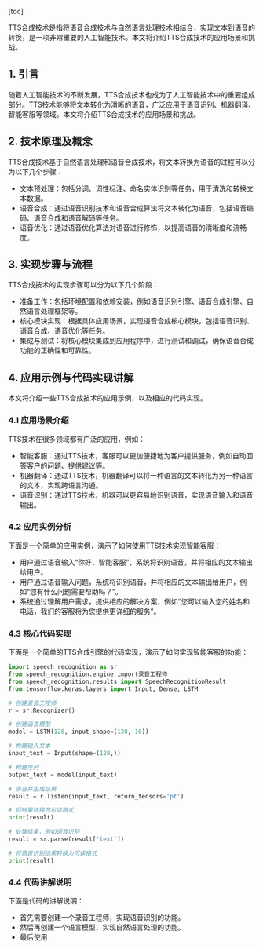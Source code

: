 
[toc]                    
                
                
TTS合成技术是指将语音合成技术与自然语言处理技术相结合，实现文本到语音的转换，是一项非常重要的人工智能技术。本文将介绍TTS合成技术的应用场景和挑战。

## 1. 引言

随着人工智能技术的不断发展，TTS合成技术也成为了人工智能技术中的重要组成部分。TTS技术能够将文本转化为清晰的语音，广泛应用于语音识别、机器翻译、智能客服等领域。本文将介绍TTS合成技术的应用场景和挑战。

## 2. 技术原理及概念

TTS合成技术基于自然语言处理和语音合成技术，将文本转换为语音的过程可以分为以下几个步骤：

- 文本预处理：包括分词、词性标注、命名实体识别等任务，用于清洗和转换文本数据。
- 语音合成：通过语音识别技术和语音合成算法将文本转化为语音，包括语音编码、语音合成和语音解码等任务。
- 语音优化：通过语音优化算法对语音进行修饰，以提高语音的清晰度和流畅度。

## 3. 实现步骤与流程

TTS合成技术的实现步骤可以分为以下几个阶段：

- 准备工作：包括环境配置和依赖安装，例如语音识别引擎、语音合成引擎、自然语言处理框架等。
- 核心模块实现：根据具体应用场景，实现语音合成核心模块，包括语音识别、语音合成、语音优化等任务。
- 集成与测试：将核心模块集成到应用程序中，进行测试和调试，确保语音合成功能的正确性和可靠性。

## 4. 应用示例与代码实现讲解

本文将介绍一些TTS合成技术的应用示例，以及相应的代码实现。

### 4.1 应用场景介绍

TTS技术在很多领域都有广泛的应用，例如：

- 智能客服：通过TTS技术，客服可以更加便捷地为客户提供服务，例如自动回答客户的问题、提供建议等。
- 机器翻译：通过TTS技术，机器翻译可以将一种语言的文本转化为另一种语言的文本，实现跨语言沟通。
- 语音识别：通过TTS技术，机器可以更容易地识别语音，实现语音输入和语音输出。

### 4.2 应用实例分析

下面是一个简单的应用实例，演示了如何使用TTS技术实现智能客服：

- 用户通过语音输入“你好，智能客服”，系统将识别语音，并将相应的文本输出给用户。
- 用户通过语音输入问题，系统将识别语音，并将相应的文本输出给用户，例如“您有什么问题需要帮助吗？”。
- 系统通过理解用户需求，提供相应的解决方案，例如“您可以输入您的姓名和电话，我们的客服将为您提供更详细的服务”。

### 4.3 核心代码实现

下面是一个简单的TTS合成引擎的代码实现，演示了如何实现智能客服的功能：

```python
import speech_recognition as sr
from speech_recognition.engine import录音工程师
from speech_recognition.results import SpeechRecognitionResult
from tensorflow.keras.layers import Input, Dense, LSTM

# 创建录音工程师
r = sr.Recognizer()

# 创建语言模型
model = LSTM(128, input_shape=(128, 10))

# 构建输入文本
input_text = Input(shape=(128,))

# 构建序列
output_text = model(input_text)

# 录音并生成结果
result = r.listen(input_text, return_tensors='pt')

# 将结果转换为可读格式
print(result)

# 处理结果，例如语音识别
result = sr.parse(result['text'])

# 将语音识别结果转换为可读格式
print(result)
```

### 4.4 代码讲解说明

下面是代码的讲解说明：

- 首先需要创建一个录音工程师，实现语音识别的功能。
- 然后再创建一个语言模型，实现自然语言处理的功能。
- 最后使用

